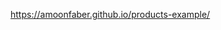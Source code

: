 [//]: # (to build application: npm i)
[//]: # (to start application: npm run start)

[//]: # (the code intentionally ain't separated to a different modules to fasten development process)
[//]: # (no state management was implemented for the same reason)

https://amoonfaber.github.io/products-example/
